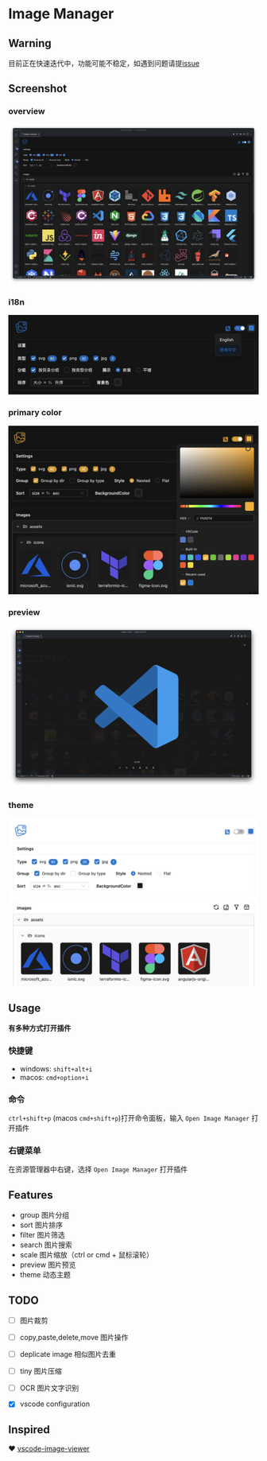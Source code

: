 # Image Manager

## Warning

目前正在快速迭代中，功能可能不稳定，如遇到问题请提[issue](https://github.com/hemengke1997/vscode-image-manager/issues)

## Screenshot

### overview

![overview](./screenshots/overview.png)

### i18n 
![i18n](./screenshots/i18n.png)

### primary color
![primary color](./screenshots/primary-color.png)

### preview
![preview](./screenshots/preview.png)

### theme
![theme](./screenshots/theme.png)


## Usage

**有多种方式打开插件**

### 快捷键

- windows: `shift+alt+i`
- macos: `cmd+option+i`


### 命令

`ctrl+shift+p` (macos `cmd+shift+p`)打开命令面板，输入 `Open Image Manager` 打开插件

### 右键菜单

在资源管理器中右键，选择 `Open Image Manager` 打开插件


## Features

- group 图片分组
- sort 图片排序
- filter 图片筛选
- search 图片搜索
- scale 图片缩放（ctrl or cmd + 鼠标滚轮）
- preview 图片预览
- theme 动态主题

## TODO

- [ ] 图片裁剪
- [ ] copy,paste,delete,move 图片操作
- [ ] deplicate image 相似图片去重
- [ ] tiny 图片压缩
- [ ] OCR 图片文字识别
- [x] vscode configuration


## Inspired

❤️ [vscode-image-viewer](https://github.com/ZhangJian1713/vscode-image-viewer)

